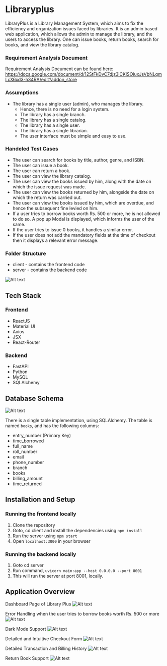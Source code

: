 # Libraryplus
LibraryPlus is a Library Management System, which aims to fix the efficiency and organization issues faced by libraries. It is an admin based web application, which allows the admin to manage the library, and the users to access the library. One can issue books, return books, search for books, and view the library catalog.

### Requirement Analysis Document
Requirement Analysis Document can be found here:
https://docs.google.com/document/d/12StFkDvC7djz3iCKISOiuxJsVbNLqmLcX6xd3-h34RA/edit?addon_store

### Assumptions
- The library has a single user (admin), who manages the library.
    - Hence, there is no need for a login system.
    - The library has a single branch.
    - The library has a single catalog.
    - The library has a single user.
    - The library has a single librarian.
    - The user interface must be simple and easy to use.

### Handeled Test Cases 
- The user can search for books by title, author, genre, and ISBN.
- The user can issue a book.
- The user can return a book.
- The user can view the library catalog.
- The user can view the books issued by him, along with the date on which the issue request was made.
- The user can view the books returned by him, alongside the date on which the return was carried out.
- The user can view the books issued by him, which are overdue, and hence the subsequent fine levied on him.
- If a user tries to borrow books worth Rs. 500 or more, he is not allowed to do so. A pop up Modal is displayed, which informs the user of the same.
- If the user tries to issue 0 books, it handles a similar error. 
- If the user does not add the mandatory fields at the time of checkout then it displays a relevant error message. 

### Folder Structure 

- client - contains the frontend code
- server - contains the backend code

![Alt text](/assets/folder_structure.png)

## Tech Stack

### Frontend
- ReactJS
- Material UI
- Axios
- JSX
- React-Router

### Backend
- FastAPI
- Python
- MySQL
- SQLAlchemy

## Database Schema

![Alt text](/assets/db_schema.png)

There is a single table implementation, using SQLAlchemy. The table is named `books`, and has the following columns:
- entry_number (Primary Key)
- time_borrowed
- full_name
- roll_number
- email
- phone_number
- branch
- books
- billing_amount
- time_returned 

## Installation and Setup
### Running the frontend locally 
1. Clone the repository
2. Goto, cd client and install the dependencies using `npm install`
3. Run the server using `npm start`
4. Open `localhost:3000` in your browser

### Running the backend locally
1. Goto cd server 
2. Run command, `uvicorn main:app --host 0.0.0.0 --port 8001`
3. This will run the server at port 8001, locally. 

## Application Overview 

Dashboard Page of Library Plus
![Alt text](/assets/dashboard.png)

Error Handling when the user tries to borrow books worth Rs. 500 or more
![Alt text](/assets/extra_books_error.png)

Dark Mode Support 
![Alt text](/assets/dark_mode.png)

Detailed and Intuitive Checkout Form 
![Alt text](/assets/form.png)

Detailed Transaction and Billing History
![Alt text](/assets/transaction_table.png)

Return Book Support 
![Alt text](</assets/return_book.png>)